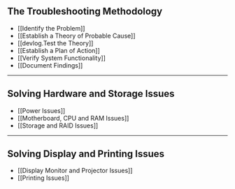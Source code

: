 
## The Troubleshooting Methodology

- [[Identify the Problem]]
- [[Establish a Theory of Probable Cause]]
- [[devlog.Test the Theory]]
- [[Establish a Plan of Action]]
- [[Verify System Functionality]]
- [[Document Findings]]

---

## Solving Hardware and Storage Issues

- [[Power Issues]]
- [[Motherboard, CPU and RAM Issues]]
- [[Storage and RAID Issues]]

---

## Solving Display and Printing Issues

- [[Display Monitor and Projector Issues]]
- [[Printing Issues]]
